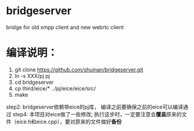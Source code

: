 # bridgeserver
bridge for old xmpp client and new webrtc client

# 编译说明：
 1.  git clone https://github.com/shuinan/bridgeserver.git
 2.  ln -s XXX/pj  pj							
 3.  cd bridgeserver
 4.  cp third/eice/* ../pj/eice/eice/src/		
 5.  make
  
step2: bridgeserver依赖带eice的pj库， 编译之前要确保之前的eice可以编译通过
step4: 本项目对eice做了一些修改; 执行这步时，一定要注意会**覆盖**原来的文件（eice.h和eice.cpp），要对原来的文件做好**备份**